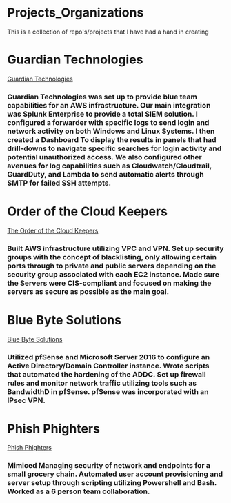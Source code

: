 # Projects_Organizations
This is a collection of repo's/projects that I have had a hand in creating 

# Guardian Technologies 
[Guardian Technologies](https://github.com/Guardian-Techonologies)
### Guardian Technologies was set up to provide blue team capabilities for an AWS infrastructure. Our main integration was Splunk Enterprise to provide a total SIEM solution. I configured a forwarder with specific logs to send login and network activity on both Windows and Linux Systems. I then created a Dashboard To display the results in panels that had drill-downs to navigate specific searches for login activity and potential unauthorized access. We also configured other avenues for log capabilities such as Cloudwatch/Cloudtrail, GuardDuty, and Lambda to send automatic alerts through SMTP for failed SSH attempts. 

# Order of the Cloud Keepers
[The Order of the Cloud Keepers](https://github.com/TheOrderoftheCloudKeepers)
### Built AWS infrastructure utilizing VPC and VPN. Set up security groups with the concept of blacklisting, only allowing certain ports through to private and public servers depending on the security group associated with each EC2 instance. Made sure the Servers were CIS-compliant and focused on making the servers as secure as possible as the main goal.

# Blue Byte Solutions
[Blue Byte Solutions](https://github.com/BlueByteSolutions/BlueByte)
### Utilized pfSense and Microsoft Server 2016 to configure an Active Directory/Domain Controller instance. Wrote scripts that automated the hardening of the ADDC. Set up firewall rules and monitor network traffic utilizing tools such as BandwidthD in pfSense. pfSense was incorporated with an IPsec VPN. 

# Phish Phighters
[Phish Phighters](https://github.com/PhishPhighters)
### Mimiced Managing security of network and endpoints for a small grocery chain. Automated user account provisioning and server setup through scripting utilizing Powershell and Bash. Worked as a 6 person team collaboration.  

